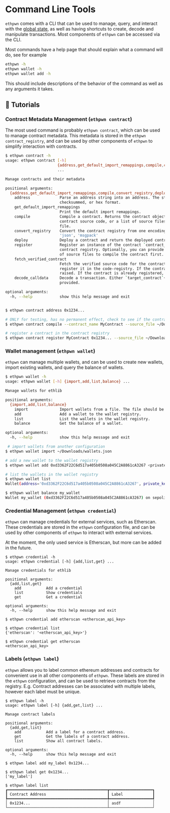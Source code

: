 # Command Line Tools
`ethpwn` comes with a CLI that can be used to manage, query, and interact with the [global state](/ethpwn/ethpwn/global_state/), as well as having shortcuts to create, decode and manipulate transactions. Most components of `ethpwn` can be accessed via the CLI.

Most commands have a help page that should explain what a command will do, see for example
```bash
ethpwn -h
ethpwn wallet -h
ethpwn wallet add -h
```
This should include descriptions of the behavior of the command as well as any arguments it takes.

## 🐥 Tutorials

### Contract Metadata Management (`ethpwn contract`)

The most used command is probably `ethpwn contract`, which can be used to manage contract metadata. This metadata is stored in the `ethpwn contract_registry`, and can be used by other components of `ethpwn` to simplify interaction with contracts.

```bash
$ ethpwn contract -h
usage: ethpwn contract [-h]
                       {address,get_default_import_remappings,compile,convert_registry,deploy,register,fetch_verified_contract,decode_calldata}
                       ...

Manage contracts and their metadata

positional arguments:
  {address,get_default_import_remappings,compile,convert_registry,deploy,register,fetch_verified_contract,decode_calldata}
    address             Parse an address string into an address. The string can be in checksummed, non-
                        checksummed, or hex format.
    get_default_import_remappings
                        Print the default import remappings.
    compile             Compile a contract. Returns the contract object. Optionally, you can provide the
                        contract source code, or a list of source files to compile the contract on the
                        file.
    convert_registry    Convert the contract registry from one encoding to another. Valid encodings:
                        'json', 'msgpack'
    deploy              Deploy a contract and return the deployed contract instance.
    register            Register an instance of the contract `contract_name` at `contract_address` in the
                        contract registry. Optionally, you can provide the contract source code, or a list
                        of source files to compile the contract first.
    fetch_verified_contract
                        Fetch the verified source code for the contract at `address` from Etherscan and
                        register it in the code-registry. If the contract is not verified, an error is
                        raised. If the contract is already registered, it is returned.
    decode_calldata     Decode a transaction. Either `target_contract`+`calldata` or `tx_hash` must be
                        provided.

optional arguments:
  -h, --help            show this help message and exit


$ ethpwn contract address 0x1234...

# ONLY for testing, has no permanent effect, check to see if the contract compiles
$ ethpwn contract compile --contract_name MyContract --source_file ~/Downloads/MyContract.sol

# register a contract in the contract registry
$ ethpwn contract register MyContract 0x1234... --source_file ~/Downloads/MyContract.sol
```

### Wallet management (`ethpwn wallet`)

`ethpwn` can manage multiple wallets, and can be used to create new wallets, import existing wallets, and query the balance of wallets.

```bash
$ ethpwn wallet -h
usage: ethpwn wallet [-h] {import,add,list,balance} ...

Manage wallets for ethlib

positional arguments:
  {import,add,list,balance}
    import              Import wallets from a file. The file should be a JSON file with a list of wallet objects.
    add                 Add a wallet to the wallet registry.
    list                List the wallets in the wallet registry.
    balance             Get the balance of a wallet.

optional arguments:
  -h, --help            show this help message and exit

 # import wallets from another configuration
$ ethpwn wallet import ~/Downloads/wallets.json

# add a new wallet to the wallet registry
$ ethpwn wallet add 0xd3362F22C6d517a405b0508a045C2A8861cA3267 <private_key> --name my_wallet --description "The best wallet ever" --network sepolia

# list the wallets in the wallet registry
$ ethpwn wallet list
Wallet(address='0xd3362F22C6d517a405b0508a045C2A8861cA3267', private_key=<blinded>, name='my_wallet', description="The best wallet ever", network='sepolia')

$ ethpwn wallet balance my_wallet
Wallet my_wallet (0xd3362F22C6d517a405b0508a045C2A8861cA3267) on sepolia has 4.784452377989923737 ether (4784452377989923737 wei)
```

### Credential Management (`ethpwn credential`)

`ethpwn` can manage credentials for external services, such as Etherscan. These credentials are stored in the `ethpwn` configuration file, and can be used by other components of `ethpwn` to interact with external services.

At the moment, the only used service is Etherscan, but more can be added in the future.

```
$ ethpwn credential -h
usage: ethpwn credential [-h] {add,list,get} ...

Manage credentials for ethlib

positional arguments:
  {add,list,get}
    add           Add a credential
    list          Show credentials
    get           Get a credential

optional arguments:
  -h, --help      show this help message and exit

$ ethpwn credential add etherscan <etherscan_api_key>

$ ethpwn credential list
{'etherscan': '<etherscan_api_key>'}

$ ethpwn credential get etherscan
<etherscan_api_key>
```

### Labels (`ethpwn label`)

`ethpwn` allows you to label common ethereum addresses and contracts for convenient use in all other components of `ethpwn`. These labels are stored in the `ethpwn` configuration, and can be used to retrieve contracts from the registry. E.g. Contract addresses can be associated with multiple labels, however each label must be unique.

```
$ ethpwn label -h
usage: ethpwn label [-h] {add,get,list} ...

Manage contract labels

positional arguments:
  {add,get,list}
    add           Add a label for a contract address.
    get           Get the labels of a contract address.
    list          Show all contract labels.

optional arguments:
  -h, --help      show this help message and exit

$ ethpwn label add my_label 0x1234...

$ ethpwn label get 0x1234...
['my_label']

$ ethpwn label list
┏━━━━━━━━━━━━━━━━━━━━━━━━━━━━━━━━━━━━━━━━━━━━┳━━━━━━━━━━━━━━━━━━━┓
┃ Contract Address                           ┃ Label             ┃
┡━━━━━━━━━━━━━━━━━━━━━━━━━━━━━━━━━━━━━━━━━━━━╇━━━━━━━━━━━━━━━━━━━┩
│ 0x1234...                                  │ asdf              │
└────────────────────────────────────────────┴───────────────────┘
```